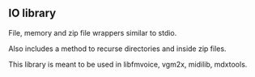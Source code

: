 IO library
----------

File, memory and zip file wrappers similar to stdio.

Also includes a method to recurse directories and inside zip files.

This library is meant to be used in libfmvoice, vgm2x, midilib, mdxtools.

